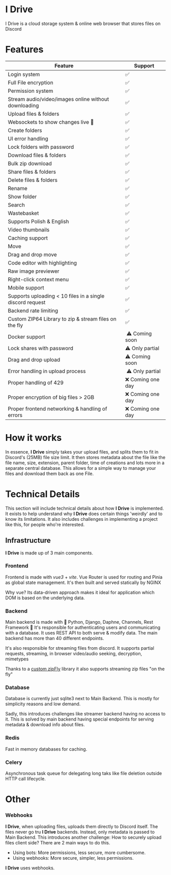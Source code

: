 # I Drive

I Drive is a cloud storage system & online web browser that stores files on Discord


# Features

| Feature                                                   | Support            |
|-----------------------------------------------------------|--------------------|
| Login system                                              | ✅                  |
| Full File encryption                                      | ✅                  |
| Permission system                                         | ✅                  |
| Stream audio/video/images online without downloading      | ✅                  |
| Upload files & folders                                    | ✅                  |
| Websockets to show changes live   🎥                      | ✅                  |
| Create folders                                            | ✅                  |
| UI error handling                                         | ✅                  |
| Lock folders with password                                | ✅                  |
| Download files & folders                                  | ✅                  |
| Bulk zip download                                         | ✅                  |
| Share files & folders                                     | ✅                  |
| Delete files & folders                                    | ✅                  |
| Rename                                                    | ✅                  |
| Show folder                                               | ✅                  |
| Search                                                    | ✅                  |
| Wastebasket                                               | ✅                  |
| Supports Polish & English                                 | ✅                  |
| Video thumbnails                                          | ✅                  |
| Caching support                                           | ✅                  |
| Move                                                      | ✅                  |
| Drag and drop move                                        | ✅                  |
| Code editor with highlighting                             | ✅                  |
| Raw image previewer                                       | ✅                  |
| Right-click context menu                                  | ✅                  |
| Mobile support                                            | ✅                  |
| Supports uploading < 10 files in a single discord request | ✅                  |
| Backend rate limiting                                     | ✅                  |
| Custom ZIP64 Library to zip & stream files on the fly     | ✅                  |
| Docker support                                            | ️ ⚠️ Coming soon   |
| Lock shares with password                                 | ⚠️ Only partial    |
| Drag and drop upload                                      | ⚠️ Coming soon     |
| Error handling in upload process                          | ️ ⚠️ Only partial  |
| Proper handling of 429                                    | ❌   Coming one day |
| Proper encryption of big files > 2GB                      | ❌   Coming one day |
| Proper frontend networking & handling of errors           | ❌   Coming one day |



# How it works

In essence, **I Drive** simply takes your upload files, and splits them to fit in Discord's (25MB) file size limit.
It then stores metadata about the file like the file name, size, extension, parent folder, time of creations and lots more 
in a separate central database.
This allows for a simple way to manage your files and download them back as one File.

# Technical Details

This section will include technical details about how **I Drive** is implemented. 
It exists to help understand why **I Drive** does certain things 'weirdly' and to know its limitations.
It also includes challenges in implementing a project like this, for people who're interested.

## Infrastructure

**I Drive** is made up of 3 main components.

### Frontend

Frontend is made with _vue3_ + _vite_. 
Vue Router is used for routing and Pinia as global state management. 
It's then built and served statically by NGINX                 

Why vue? Its data-driven approach makes it ideal for application which DOM is based on the underlying data.

### Backend

Main backend is made with 🐍 Python, Django, Daphne, Channels, Rest Framework 🐍
It's responsible for authenticating users and communicating with a database. 
It uses REST API to both serve & modify data.
The main backend has more than 40 different endpoints.

It's also  responsible for streaming files from discord. 
It supports partial requests, streaming, in browser video/audio seeking, decryption, mimetypes

Thanks to a [custom zipFly](https://github.com/pam-param-pam/ZipFly) library it also supports streaming zip files "on the fly"


### Database
Database is currently just sqlite3 next to Main Backend. 
This is mostly for simplicity reasons and low demand.

Sadly, this introduces challenges like streamer backend having no access to it. 
This is solved by main backend having special endpoints for serving metadata & download info about files.

### Redis
Fast in memory databases for caching.

### Celery
Asynchronous task queue for delegating long taks like file deletion outside HTTP call lifecycle.

# Other

### Webhooks

**I Drive**, when uploading files, uploads them directly to Discord itself. The files never go tru **I Drive** backends. 
Instead, only metadata is passed to Main Backend. 
This introduces another challenge: How to securely upload files client side?
There are 2 main ways to do this.
- Using bots: More permissions, less secure, more cumbersome.
- Using webhooks: More secure, simpler, less permissions.

**I Drive** uses webhooks.
